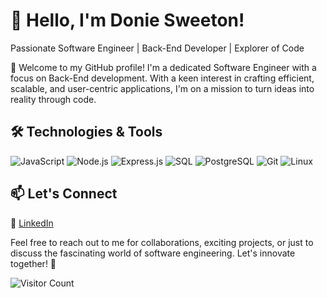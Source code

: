 # 👋 Hello, I'm Donie Sweeton!

Passionate Software Engineer | Back-End Developer | Explorer of Code

🚀 Welcome to my GitHub profile! I'm a dedicated Software Engineer with a focus on Back-End development. With a keen interest in crafting efficient, scalable, and user-centric applications, I'm on a mission to turn ideas into reality through code.

## 🛠️ Technologies & Tools

![JavaScript](https://img.shields.io/badge/-JavaScript-333333?style=flat&logo=javascript)
![Node.js](https://img.shields.io/badge/-Node.js-333333?style=flat&logo=node.js)
![Express.js](https://img.shields.io/badge/-Express.js-333333?style=flat&logo=express)
![SQL](https://img.shields.io/badge/-SQL-333333?style=flat&logo=sql)
![PostgreSQL](https://img.shields.io/badge/-PostgreSQL-333333?style=flat&logo=postgresql)
![Git](https://img.shields.io/badge/-Git-333333?style=flat&logo=git)
![Linux](https://img.shields.io/badge/-Linux-333333?style=flat&logo=linux)

## 📫 Let's Connect

🔗 [LinkedIn](https://www.linkedin.com/in/doniesweetonr)

Feel free to reach out to me for collaborations, exciting projects, or just to discuss the fascinating world of software engineering. Let's innovate together! 🚀

![Visitor Count](https://profile-counter.glitch.me/DonieSweeton/count.svg)

